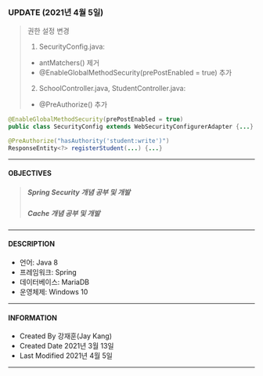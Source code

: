### UPDATE (2021년 4월 5일)
> 권한 설정 변경
> 1. SecurityConfig.java:
> - antMatchers() 제거
> - @EnableGlobalMethodSecurity(prePostEnabled = true) 추가
> 2. SchoolController.java, StudentController.java:
> - @PreAuthorize() 추가

```java
@EnableGlobalMethodSecurity(prePostEnabled = true)
public class SecurityConfig extends WebSecurityConfigurerAdapter {...}
```

```java
@PreAuthorize("hasAuthority('student:write')")
ResponseEntity<?> registerStudent(...) {...}
```

- - -

#### OBJECTIVES
> ##### Spring Security 개념 공부 및 개발
> ##### Cache 개념 공부 및 개발

- - -

#### DESCRIPTION
- 언어: Java 8
- 프레임워크: Spring
- 데이터베이스: MariaDB
- 운영체제: Windows 10

- - -

#### INFORMATION
- Created By 강재훈(Jay Kang)
- Created Date 2021년 3월 13일
- Last Modified 2021년 4월 5일

- - -
